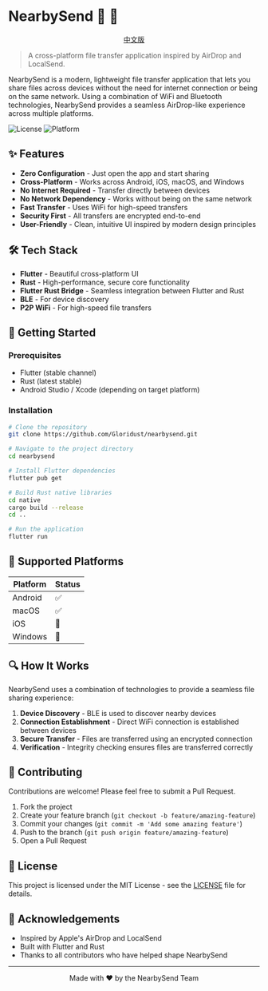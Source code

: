 # NearbySend 📡 💫

<p align="center">
  <a href="readme-cn.md">中文版</a>
</p>

> A cross-platform file transfer application inspired by AirDrop and LocalSend.

NearbySend is a modern, lightweight file transfer application that lets you share files across devices without the need for internet connection or being on the same network. Using a combination of WiFi and Bluetooth technologies, NearbySend provides a seamless AirDrop-like experience across multiple platforms.

![License](https://img.shields.io/github/license/Gloridust/nearbysend)
![Platform](https://img.shields.io/badge/platform-Android%20%7C%20iOS%20%7C%20macOS%20%7C%20Windows-blue)

## ✨ Features

- **Zero Configuration** - Just open the app and start sharing
- **Cross-Platform** - Works across Android, iOS, macOS, and Windows
- **No Internet Required** - Transfer directly between devices
- **No Network Dependency** - Works without being on the same network
- **Fast Transfer** - Uses WiFi for high-speed transfers
- **Security First** - All transfers are encrypted end-to-end
- **User-Friendly** - Clean, intuitive UI inspired by modern design principles

## 🛠️ Tech Stack

- **Flutter** - Beautiful cross-platform UI
- **Rust** - High-performance, secure core functionality
- **Flutter Rust Bridge** - Seamless integration between Flutter and Rust
- **BLE** - For device discovery
- **P2P WiFi** - For high-speed file transfers

## 🚀 Getting Started

### Prerequisites

- Flutter (stable channel)
- Rust (latest stable)
- Android Studio / Xcode (depending on target platform)

### Installation

```bash
# Clone the repository
git clone https://github.com/Gloridust/nearbysend.git

# Navigate to the project directory
cd nearbysend

# Install Flutter dependencies
flutter pub get

# Build Rust native libraries
cd native
cargo build --release
cd ..

# Run the application
flutter run
```

## 📱 Supported Platforms

| Platform | Status |
|----------|--------|
| Android  | ✅     |
| macOS    | ✅     |
| iOS      | 🚧     |
| Windows  | 🚧     |

## 🔍 How It Works

NearbySend uses a combination of technologies to provide a seamless file sharing experience:

1. **Device Discovery** - BLE is used to discover nearby devices
2. **Connection Establishment** - Direct WiFi connection is established between devices
3. **Secure Transfer** - Files are transferred using an encrypted connection
4. **Verification** - Integrity checking ensures files are transferred correctly

## 🤝 Contributing

Contributions are welcome! Please feel free to submit a Pull Request.

1. Fork the project
2. Create your feature branch (`git checkout -b feature/amazing-feature`)
3. Commit your changes (`git commit -m 'Add some amazing feature'`)
4. Push to the branch (`git push origin feature/amazing-feature`)
5. Open a Pull Request

## 📜 License

This project is licensed under the MIT License - see the [LICENSE](LICENSE) file for details.

## 👏 Acknowledgements

- Inspired by Apple's AirDrop and LocalSend
- Built with Flutter and Rust
- Thanks to all contributors who have helped shape NearbySend

---

<p align="center">Made with ❤️ by the NearbySend Team</p>
